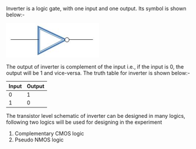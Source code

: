  Inverter is a logic gate, with one input and one output. Its symbol is shown below:-

<img src="images/not.jpg">

The output of inverter is complement of the input i.e., if the input is 0, the output will be 1 and vice-versa. The truth table for inverter is shown below:- 

|Input | Output |
|------|--------|
|0     | 	1     |
|1     |	0     |

The transistor level schematic of inverter can be designed in many logics, following two logics will be used for designing in the experiment

  1. Complementary CMOS logic
  2. Pseudo NMOS logic
